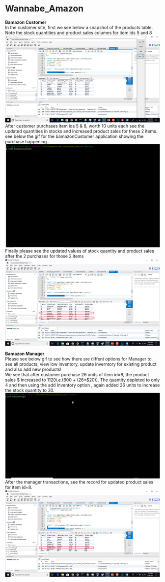 # Wannabe_Amazon

<b>Bamazon Customer</b></br>
In the customer site, first we see below a snapshot of the products table. Note the stock quantities and product sales columns for item ids 5 and 8</br>
![](screenshots/products_original.png)
After customer purchases item ids 5 & 8, worth 10 units each see the updated quantities in stocks and increased product sales for these 2 items.</br>
see below the gif for the bamazonCustomer application showing the purchase happening...
![](gifs/bamazonCustomer.gif)
Finally please see the updated values of stock quantity and product sales after the 2 purchases for those 2 items</br>
![](screenshots/products_5_8_purchase.png)</br>

<b>Bamazon Manager</b></br>
Please see below gif to see how there are diffent options for Manager to see all products, view low inventory, update inverntory for existing product and also add new products!</br>
We see that after customer purchase 26 units of item id=8, the product sales $ increased to $1120 i.e. ($600 + (26*$20)). The quantity depleted to only 4 and then using the add Inventory option , again added 26 units to increase the stock quantity to 30.
![](gifs/bamazonManager.gif)</br>
After the manager transactions, see the record for updated product sales for item id=8.
![](screenshots/products_manager.png)


